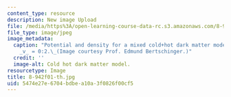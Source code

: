 ```yaml
---
content_type: resource
description: New image Upload
file: /media/https%3A/open-learning-course-data-rc.s3.amazonaws.com/8-942-cosmology-fall-2001/5474e27e6704bdbea10a3f0826f00cf5_8-942f01-th.jpg
file_type: image/jpeg
image_metadata:
  caption: "Potential and density for a mixed cold+hot dark matter model with \u03A9\
    _v_ = 0:2.\_(Image courtesy Prof. Edmund Bertschinger.)"
  credit: ''
  image-alt: Cold hot dark matter model.
resourcetype: Image
title: 8-942f01-th.jpg
uid: 5474e27e-6704-bdbe-a10a-3f0826f00cf5
---
```

